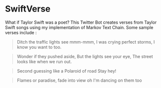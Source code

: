 # SwiftVerse
What if Taylor Swift was a poet? This Twitter Bot creates verses from Taylor Swift songs using my implementation of Markov Text Chain. Some sample verses include :

>Ditch the traffic lights see mmm-mmm,
>I was crying perfect storms,
>I know you want to too.

>Wonder if they pushed aside,
>But the lights see your eye,
>The street looks like when we run out.

>Second guessing like a 
>Polaroid of road 
>Stay hey!

>Flames or paradise,
>fade into view oh 
>I'm dancing on them too


